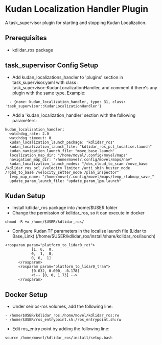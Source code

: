 # Kudan Localization Handler Plugin
A task\_supervisor plugin for starting and stopping Kudan Localization.

## Prerequisites
* kdlidar_ros package

## task\_supervisor Config Setup

* Add kudan\_localizations\_handler to 'plugins' section in task\_supervisor.yaml with class : task\_supervisor::KudanLocalizationHandler, and comment if there's any plugin with the same type. Example:

```
  - {name: kudan_localization_handler, type: 31, class: 'task_supervisor::KudanLocalizationHandler'}
```

* Add a 'kudan_localization_handler' section with the following parameters:
```
kudan_localization_handler:
  watchdog_rate: 2.0
  watchdog_timeout: 0
  kudan_localization_launch_package: "kdlidar_ros"
  kudan_localization_launch_file: "kdlidar_ros_pcl_localise.launch"
  kudan_navigation_launch_file: "move_base.launch" 
  localization_map_dir: "/home/movel/.config/movel/maps"
  navigation_map_dir: "/home/movel/.config/movel/maps/nav"
  kudan_localization_launch_nodes: "/obs_cloud_to_scan /move_base /kdlidar_ros_pcl /velocity_limiter /anti_shin_buster_node /rgbd_to_base /velocity_setter_node /plan_inspector"
  temp_map_name: "/home/movel/.config/movel/maps/temp_rtabmap_save_"
  update_param_launch_file: "update_param_lpm.launch"
```
## Kudan Setup
* Install kdlidar_ros package into /home/$USER folder
* Change the permission of kdlidar_ros, so it can execute in docker
```
chmod -R +x /home/$USER/kdlidar_ros/
```

* Configure Kudan TF parameters in the localise launch file (Lidar to Base_Link) (/home/$USER/kdlidar_ros/install/share/kdlidar_ros/launch)
```
<rosparam param="platform_to_lidar0_rot">
            [1, 0,  0,
            0,  1,  0,
            0, 0,  1]
      </rosparam>
      <rosparam param="platform_to_lidar0_tran">
            [0.032, 0.000, -0.178]
            <!-- [0, 0, 1.73] -->
      </rosparam>
```

## Docker Setup
* Under seirios-ros volumes, add the following line:

```
- /home/$USER/kdlidar_ros:/home/movel/kdlidar_ros:rw 
- /home/$USER/ros_entrypoint.sh:/ros_entrypoint.sh:rw  
```


* Edit ros_entry point by adding the following line:
```
source /home/movel/kdlidar_ros/install/setup.bash
```
